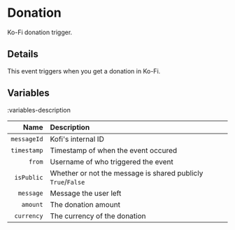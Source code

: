 # Donation
Ko-Fi donation trigger.

## Details
This event triggers when you get a donation in Ko-Fi.

## Variables
:variables-description

Name | Description
----:|:------------
`messageId` | Kofi's internal ID
`timestamp` | Timestamp of when the event occured
`from` | Username of who triggered the event
`isPublic` | Whether or not the message is shared publicly `True`/`False`
`message` | Message the user left
`amount` | The donation amount
`currency` | The currency of the donation